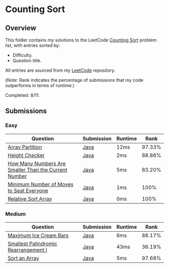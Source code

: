 # Counting Sort

## Overview
This folder contains my solutions to the LeetCode [Counting Sort](https://leetcode.com/problem-list/counting-sort/) problem list,
with entries sorted by:
- Difficulty.
- Question title.

All entries are sourced from my [LeetCode](https://github.com/shumarb/leetcode) repository.

(*Note*: Rank indicates the percentage of submissions that my code outperforms in terms of runtime.)

Completed: 8/11.

## Submissions
### Easy
| Question                                                                                                                                                | Submission                                                                                                          | Runtime | Rank   |
|---------------------------------------------------------------------------------------------------------------------------------------------------------|---------------------------------------------------------------------------------------------------------------------|---------|--------|
| [Array Partition](https://leetcode.com/problems/array-partition/description/)                                                                           | [Java](https://github.com/shumarb/leetcode/blob/main/submissions/ArrayPartition.java)                               | 12ms    | 97.33% |
| [Height Checker](https://leetcode.com/problems/how-many-numbers-are-smaller-than-the-current-number/description/)                                       | [Java](https://github.com/shumarb/leetcode/blob/main/submissions/HeightChecker.java)                                | 2ms     | 88.86% |
| [How Many Numbers Are Smaller Than the Current Number](https://leetcode.com/problems/how-many-numbers-are-smaller-than-the-current-number/description/) | [Java](https://github.com/shumarb/leetcode/blob/main/submissions/HowManyNumbersAreSmallerThanTheCurrentNumber.java) | 5ms     | 83.20% |
| [Minimum Number of Moves to Seat Everyone](https://leetcode.com/problems/minimum-number-of-moves-to-seat-everyone/description/)                         | [Java](https://github.com/shumarb/leetcode/blob/main/submissions/MinimumNumberOfMovesToSeatEveryone.java)           | 1ms     | 100%   |
| [Relative Sort Array](https://leetcode.com/problems/relative-sort-array/description/)                                                                   | [Java](https://github.com/shumarb/leetcode/blob/main/submissions/RelativeSortArray.java)                            | 0ms     | 100%   |

### Medium
| Question                                                                                                                | Submission                                                                                                 | Runtime | Rank   |
|-------------------------------------------------------------------------------------------------------------------------|------------------------------------------------------------------------------------------------------------|---------|--------|
| [Maximum Ice Cream Bars](https://leetcode.com/problems/maximum-ice-cream-bars/description/)                             | [Java](https://github.com/shumarb/leetcode/blob/main/submissions/MaximumIceCreamBars.java)                 | 6ms     | 88.17% |
| [Smallest Palindromic Rearrangement I](https://leetcode.com/problems/smallest-palindromic-rearrangement-i/description/) | [Java](https://github.com/shumarb/leetcode/blob/main/submissions/SmallestPalindromicRearrangementOne.java) | 43ms    | 36.19% |
| [Sort an Array](https://leetcode.com/problems/sort-an-array/description/)                                               | [Java](https://github.com/shumarb/leetcode/blob/main/submissions/SortAnArray.java)                         | 5ms     | 97.68% |
